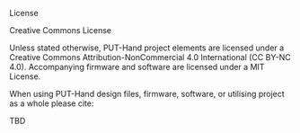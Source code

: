 License

Creative Commons License

Unless stated otherwise, PUT-Hand project elements are licensed under a Creative Commons Attribution-NonCommercial 4.0 International (CC BY-NC 4.0). Accompanying firmware and software are licensed under a MIT License.

When using PUT-Hand design files, firmware, software, or utilising project as a whole please cite:

TBD
